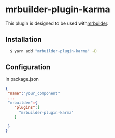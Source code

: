 mrbuilder-plugin-karma
===
This plugin is designed to be used with[mrbuilder](https://github.com/jspears/mrbuilder).

## Installation
```sh
  $ yarn add "mrbuilder-plugin-karma" -D
```
## Configuration
In package.json
```json
{
 "name":"your_component"
 ...
 "mrbuilder":{
    "plugins":[
      "mrbuilder-plugin-karma"
    ]

 }
}
```
